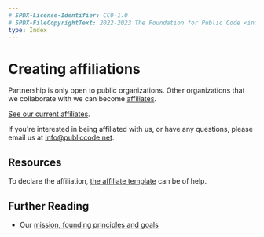 ```yaml
---
# SPDX-License-Identifier: CC0-1.0
# SPDX-FileCopyrightText: 2022-2023 The Foundation for Public Code <info@publiccode.net>
type: Index
---
```


# Creating affiliations

Partnership is only open to public organizations.
Other organizations that we collaborate with we can become [affiliates](../../glossary/affiliate-definition.md).

[See our current affiliates](../../organization/affiliates.md).

If you're interested in being affiliated with us, or have any questions, please email us at <info@publiccode.net>.

## Resources

To declare the affiliation, [the affiliate template](affiliate-template.md) can be of help.

## Further Reading

* Our [mission, founding principles and goals](../../organization/mission.md)
